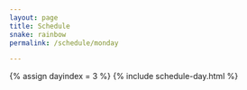 ```yaml
---
layout: page
title: Schedule
snake: rainbow
permalink: /schedule/monday

---
```

{% assign dayindex = 3 %}
{% include schedule-day.html %}
